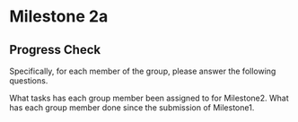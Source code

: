 # Milestone 2a

## Progress Check

Specifically, for each member of the group, please answer the following questions.

What tasks has each group member been assigned to for Milestone2.
What has each group member done since the submission of Milestone1.
